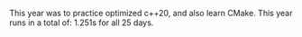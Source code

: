 This year was to practice optimized c++20, and also learn CMake. This year runs in a total of: 1.251s for all 25 days.